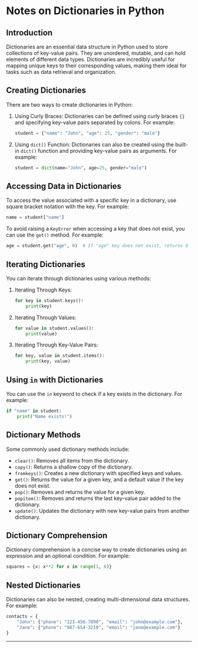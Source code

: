 # Notes on Dictionaries in Python

## Introduction

Dictionaries are an essential data structure in Python used to store collections of key-value pairs. They are unordered, mutable, and can hold elements of different data types. Dictionaries are incredibly useful for mapping unique keys to their corresponding values, making them ideal for tasks such as data retrieval and organization.

## Creating Dictionaries

There are two ways to create dictionaries in Python:

1. Using Curly Braces: Dictionaries can be defined using curly braces `{}` and specifying key-value pairs separated by colons. For example:
   ```python
   student = {"name": "John", "age": 25, "gender": "male"}
   ```

2. Using `dict()` Function: Dictionaries can also be created using the built-in `dict()` function and providing key-value pairs as arguments. For example:
   ```python
   student = dict(name="John", age=25, gender="male")
   ```

## Accessing Data in Dictionaries

To access the value associated with a specific key in a dictionary, use square bracket notation with the key. For example:
```python
name = student["name"]
```

To avoid raising a `KeyError` when accessing a key that does not exist, you can use the `get()` method. For example:
```python
age = student.get("age", 0)  # If "age" key does not exist, returns 0
```

## Iterating Dictionaries

You can iterate through dictionaries using various methods:

1. Iterating Through Keys:
   ```python
   for key in student.keys():
       print(key)
   ```

2. Iterating Through Values:
   ```python
   for value in student.values():
       print(value)
   ```

3. Iterating Through Key-Value Pairs:
   ```python
   for key, value in student.items():
       print(key, value)
   ```

## Using `in` with Dictionaries

You can use the `in` keyword to check if a key exists in the dictionary. For example:
```python
if "name" in student:
    print("Name exists!")
```

## Dictionary Methods

Some commonly used dictionary methods include:

- `clear()`: Removes all items from the dictionary.
- `copy()`: Returns a shallow copy of the dictionary.
- `fromkeys()`: Creates a new dictionary with specified keys and values.
- `get()`: Returns the value for a given key, and a default value if the key does not exist.
- `pop()`: Removes and returns the value for a given key.
- `popitem()`: Removes and returns the last key-value pair added to the dictionary.
- `update()`: Updates the dictionary with new key-value pairs from another dictionary.

## Dictionary Comprehension

Dictionary comprehension is a concise way to create dictionaries using an expression and an optional condition. For example:
```python
squares = {x: x**2 for x in range(1, 6)}
```

## Nested Dictionaries

Dictionaries can also be nested, creating multi-dimensional data structures. For example:
```python
contacts = {
    "John": {"phone": "123-456-7890", "email": "john@example.com"},
    "Jane": {"phone": "987-654-3210", "email": "jane@example.com"}
}
```
---